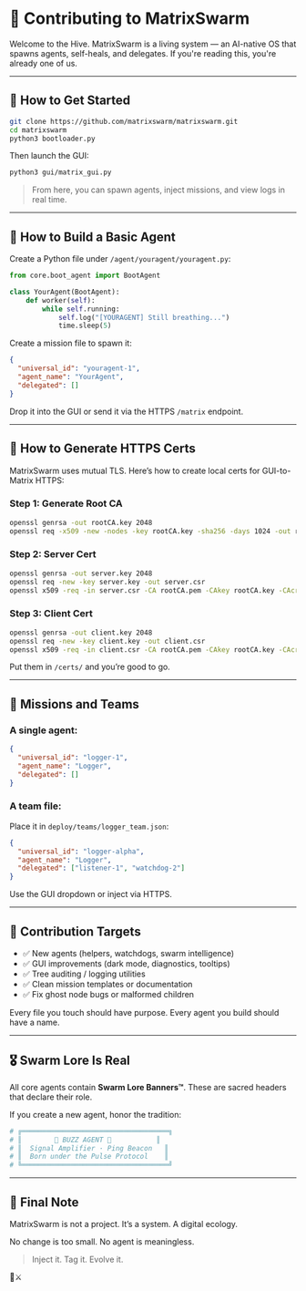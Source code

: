 # 🤝 Contributing to MatrixSwarm

Welcome to the Hive.
MatrixSwarm is a living system — an AI-native OS that spawns agents, self-heals, and delegates.
If you're reading this, you're already one of us.

---

## 🧭 How to Get Started

```bash
git clone https://github.com/matrixswarm/matrixswarm.git
cd matrixswarm
python3 bootloader.py
```

Then launch the GUI:
```bash
python3 gui/matrix_gui.py
```

> From here, you can spawn agents, inject missions, and view logs in real time.

---

## 🧪 How to Build a Basic Agent

Create a Python file under `/agent/youragent/youragent.py`:

```python
from core.boot_agent import BootAgent

class YourAgent(BootAgent):
    def worker(self):
        while self.running:
            self.log("[YOURAGENT] Still breathing...")
            time.sleep(5)
```

Create a mission file to spawn it:
```json
{
  "universal_id": "youragent-1",
  "agent_name": "YourAgent",
  "delegated": []
}
```
Drop it into the GUI or send it via the HTTPS `/matrix` endpoint.

---

## 🔐 How to Generate HTTPS Certs

MatrixSwarm uses mutual TLS. Here’s how to create local certs for GUI-to-Matrix HTTPS:

### Step 1: Generate Root CA
```bash
openssl genrsa -out rootCA.key 2048
openssl req -x509 -new -nodes -key rootCA.key -sha256 -days 1024 -out rootCA.pem
```

### Step 2: Server Cert
```bash
openssl genrsa -out server.key 2048
openssl req -new -key server.key -out server.csr
openssl x509 -req -in server.csr -CA rootCA.pem -CAkey rootCA.key -CAcreateserial -out server.crt -days 500 -sha256
```

### Step 3: Client Cert
```bash
openssl genrsa -out client.key 2048
openssl req -new -key client.key -out client.csr
openssl x509 -req -in client.csr -CA rootCA.pem -CAkey rootCA.key -CAcreateserial -out client.crt -days 500 -sha256
```

Put them in `/certs/` and you’re good to go.

---

## 🧬 Missions and Teams

### A single agent:
```json
{
  "universal_id": "logger-1",
  "agent_name": "Logger",
  "delegated": []
}
```

### A team file:
Place it in `deploy/teams/logger_team.json`:
```json
{
  "universal_id": "logger-alpha",
  "agent_name": "Logger",
  "delegated": ["listener-1", "watchdog-2"]
}
```

Use the GUI dropdown or inject via HTTPS.

---

## 🎯 Contribution Targets

- ✅ New agents (helpers, watchdogs, swarm intelligence)
- ✅ GUI improvements (dark mode, diagnostics, tooltips)
- ✅ Tree auditing / logging utilities
- ✅ Clean mission templates or documentation
- ✅ Fix ghost node bugs or malformed children

Every file you touch should have purpose. Every agent you build should have a name.

---

## 🎖 Swarm Lore Is Real

All core agents contain **Swarm Lore Banners™**. These are sacred headers that declare their role.

If you create a new agent, honor the tradition:
```python
# ╔════════════════════════════════════╗
# ║        🐝 BUZZ AGENT 🐝           ║
# ║  Signal Amplifier · Ping Beacon   ║
# ║  Born under the Pulse Protocol    ║
# ╚════════════════════════════════════╝
```

---

## 🧠 Final Note

MatrixSwarm is not a project.
It’s a system. A digital ecology.

No change is too small. No agent is meaningless.

> Inject it. Tag it. Evolve it.

🧠⚔️

